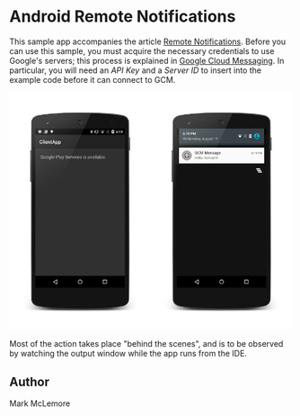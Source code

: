 Android Remote Notifications
============================

This sample app accompanies the article 
[Remote Notifications](http://developer.xamarin.com/guides/cross-platform/application_fundamentals/notifications/android/remote_notifications_in_android/).
Before you can use this sample, you must acquire the necessary 
credentials to use Google's servers; this process is explained in 
[Google Cloud Messaging](/guides/cross-platform/application_fundamentals/notifications/android/google-cloud-messaging). 
In particular, you will need an *API Key* and a *Server ID* to insert 
into the example code before it can connect to GCM. 
   
![](Screenshots/example-screens.png)

Most of the action takes place "behind the scenes", and is to be
observed by watching the output window while the app runs from
the IDE.

Author
------ 

Mark McLemore
